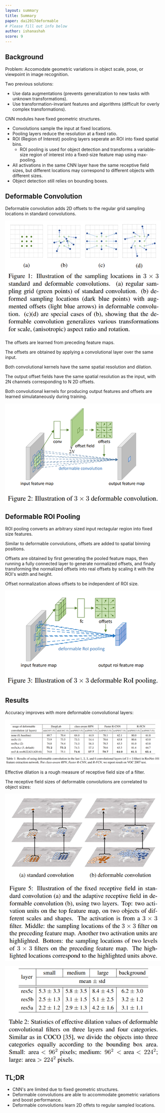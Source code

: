```yaml
---
layout: summary
title: Summary
paper: dai2017deformable
# Please fill out info below
author: ishanashah
score: 9
---
```


## Background

Problem: Accomodate geometric variations in object scale, pose, or viewpoint in image recognition.

Two previous solutions:
* Use data augmentations (prevents generalization to new tasks with unknown transformations).
* Use transformation-invariant features and algorithms (difficult for overly complex transformations).

CNN modules have fixed geometric structures.
* Convolutions sample the input at fixed locations.
* Pooling layers reduce the resolution at a fixed ratio.
* ROI (Region of Interest) pooling layers seperate an ROI into fixed spatial bins.
  * ROI pooling is used for object detection and transforms a variable-size region of interest into a fixed-size feature map using max-pooling. 
* All activations in the same CNN layer have the same receptive field sizes, but different locations may correspond to different objects with different sizes.
* Object detection still relies on bounding boxes.

## Deformable Convolution

Deformable convolution adds 2D offsets to the regular grid sampling locations in standard convolutions.

![MNIST](dai2017deformable_2a.PNG)

The offsets are learned from preceding feature maps.

The offsets are obtained by applying a convolutional layer over the same input.

Both convolutional kernels have the same spatial resolution and dilation.

The output offset fields have the same spatial resolution as the input, with 2N channels corresponding to N 2D offsets.

Both convolutional kernels for producing output features and offsets are learned simulataneously during training.

![MNIST](dai2017deformable_2b.PNG)

## Deformable ROI Pooling

ROI pooling converts an arbitrary sized input rectagular region into fixed size features.

Similar to deformable convolutions, offsets are added to spatial binning positions.

Offsets are obtained by first generating the pooled feature maps, then running a fully connected layer to generate normalized offsets, and finally transforming the normalized offsets into real offsets by scaling it with the ROI's width and height.

Offset normalization allows offsets to be independent of ROI size.

![MNIST](dai2017deformable_2c.PNG)


## Results

Accuracy improves with more deformable convolutional layers:

![MNIST](dai2017deformable_2e.PNG)


Effective dilation is a rough measure of receptive field size of a filter.

The receptive field sizes of deformable convolutions are correlated to object sizes:

![MNIST](dai2017deformable_2d.PNG)

![MNIST](dai2017deformable_2f.PNG)


## TL;DR
* CNN's are limited due to fixed geometric structures.
* Deformable convolutions are able to accommodate geometric variations and boost performance.
* Deformable convolutions learn 2D offets to regular sampled locations.
